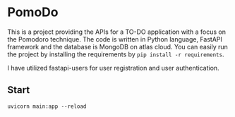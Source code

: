 # PomoDo

This is a project providing the APIs for a TO-DO application with a focus on the Pomodoro technique.
The code is written in Python language, FastAPI framework and the database is MongoDB on atlas cloud.
You can easily run the project by installing the requirements by ```pip install -r requirements```.

I have utilized fastapi-users for user registration and user authentication.

## Start
```uvicorn main:app --reload```
